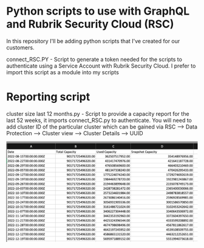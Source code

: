 # Python scripts to use with GraphQL and Rubrik Security Cloud (RSC)
In this repository I'll be adding python scripts that I've created for our customers. 

connect_RSC.PY - Script to generate a token needed for the scripts to authenticate using a Service Account with Rubrik Security Cloud. I prefer to import this script as a module into my scripts

# Reporting script
cluster size last 12 months.py - Script to provide a capacity report for the last 52 weeks, it imports connect_RSC.py to authenticate. You will need to add cluster ID of the particular cluster which can be gained via RSC --> Data Protection --> Cluster view --> Cluster Details --> UUID

![Screenshot of csv file output](https://github.com/hbuter-rubrik/images/blob/main/12months.png)

